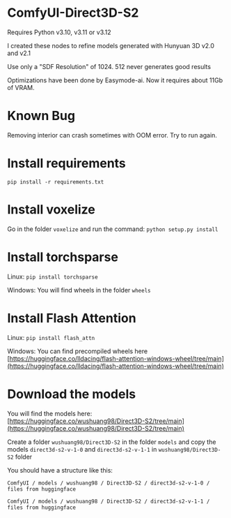 # ComfyUI-Direct3D-S2

Requires Python v3.10, v3.11 or v3.12

I created these nodes to refine models generated with Hunyuan 3D v2.0 and v2.1

Use only a "SDF Resolution" of 1024. 512 never generates good results

Optimizations have been done by Easymode-ai. Now it requires about 11Gb of VRAM.

# Known Bug

Removing interior can crash sometimes with OOM error. Try to run again.

# Install requirements

`pip install -r requirements.txt`

# Install voxelize

Go in the folder `voxelize` and run the command: `python setup.py install`

# Install torchsparse

Linux: `pip install torchsparse`

Windows: You will find wheels in the folder `wheels`

# Install Flash Attention

Linux: `pip install flash_attn`

Windows: You can find precompiled wheels here [https://huggingface.co/lldacing/flash-attention-windows-wheel/tree/main](https://huggingface.co/lldacing/flash-attention-windows-wheel/tree/main)

# Download the models

You will find the models here: [https://huggingface.co/wushuang98/Direct3D-S2/tree/main](https://huggingface.co/wushuang98/Direct3D-S2/tree/main)

Create a folder `wushuang98/Direct3D-S2` in the folder `models` and copy the models `direct3d-s2-v-1-0` and `direct3d-s2-v-1-1` in `wushuang98/Direct3D-S2` folder

You should have a structure like this:

`ComfyUI / models / wushuang98 / Direct3D-S2 / direct3d-s2-v-1-0 / files from huggingface`

`ComfyUI / models / wushuang98 / Direct3D-S2 / direct3d-s2-v-1-1 / files from huggingface`

